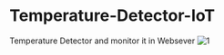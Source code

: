 # Temperature-Detector-IoT
Temperature Detector and monitor it in Websever
![1](https://github.com/rithylim99/Temperature-Detector-IoT/assets/101658566/1075899d-cd80-4eed-91fa-c036026e91f6)
